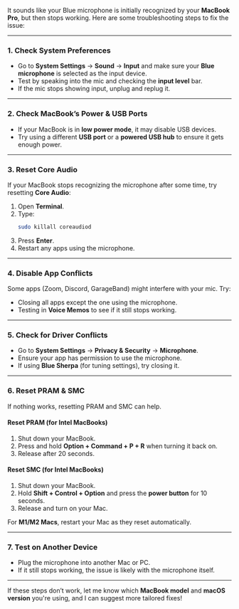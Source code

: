 It sounds like your Blue microphone is initially recognized by your **MacBook Pro**, but then stops working. Here are some troubleshooting steps to fix the issue:

---

### **1. Check System Preferences**
- Go to **System Settings** → **Sound** → **Input** and make sure your **Blue microphone** is selected as the input device.
- Test by speaking into the mic and checking the **input level** bar.
- If the mic stops showing input, unplug and replug it.

---

### **2. Check MacBook’s Power & USB Ports**
- If your MacBook is in **low power mode**, it may disable USB devices.
- Try using a different **USB port** or a **powered USB hub** to ensure it gets enough power.

---

### **3. Reset Core Audio**
If your MacBook stops recognizing the microphone after some time, try resetting **Core Audio**:

1. Open **Terminal**.
2. Type:
   ```bash
   sudo killall coreaudiod
   ```
3. Press **Enter**.
4. Restart any apps using the microphone.

---

### **4. Disable App Conflicts**
Some apps (Zoom, Discord, GarageBand) might interfere with your mic. Try:
- Closing all apps except the one using the microphone.
- Testing in **Voice Memos** to see if it still stops working.

---

### **5. Check for Driver Conflicts**
- Go to **System Settings** → **Privacy & Security** → **Microphone**.
- Ensure your app has permission to use the microphone.
- If using **Blue Sherpa** (for tuning settings), try closing it.

---

### **6. Reset PRAM & SMC**
If nothing works, resetting PRAM and SMC can help.

#### **Reset PRAM (for Intel MacBooks)**
1. Shut down your MacBook.
2. Press and hold **Option + Command + P + R** when turning it back on.
3. Release after 20 seconds.

#### **Reset SMC (for Intel MacBooks)**
1. Shut down your MacBook.
2. Hold **Shift + Control + Option** and press the **power button** for 10 seconds.
3. Release and turn on your Mac.

For **M1/M2 Macs**, restart your Mac as they reset automatically.

---

### **7. Test on Another Device**
- Plug the microphone into another Mac or PC.
- If it still stops working, the issue is likely with the microphone itself.

---

If these steps don’t work, let me know which **MacBook model** and **macOS version** you're using, and I can suggest more tailored fixes!